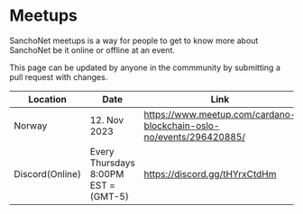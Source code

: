 # Meetups

SanchoNet meetups is a way for people to get to know more about SanchoNet be it online or offline at an event. 

This page can be updated by anyone in the commmunity by submitting a pull request with changes.

| Location       | Date                               | Link                                                                | Info                                                                          |
|----------------|------------------------------------|---------------------------------------------------------------------|-------------------------------------------------------------------------------|
| Norway         |12. Nov 2023                        |https://www.meetup.com/cardano-blockchain-oslo-no/events/296420885/  | SPO workshop hosted by NADA, https://twitter.com/NordicADA                    |
| Discord(Online)|Every Thursdays 8:00PM EST = (GMT-5)|https://discord.gg/tHYrxCtdHm                                        | SanchoNet CLI workshops for DReps hosted by Mike Hornan[ABLE]                 |
